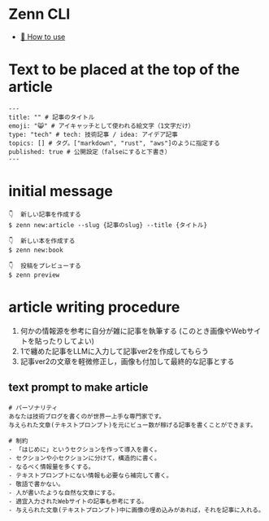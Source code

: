 # Zenn CLI

* [📘 How to use](https://zenn.dev/zenn/articles/zenn-cli-guide)

# Text to be placed at the top of the article
```
---
title: "" # 記事のタイトル
emoji: "😸" # アイキャッチとして使われる絵文字（1文字だけ）
type: "tech" # tech: 技術記事 / idea: アイデア記事
topics: [] # タグ。["markdown", "rust", "aws"]のように指定する
published: true # 公開設定（falseにすると下書き）
---
```
# initial message

```
👇  新しい記事を作成する      
$ zenn new:article --slug {記事のslug} --title {タイトル}

👇  新しい本を作成する        
$ zenn new:book

👇  投稿をプレビューする      
$ zenn preview
```
# article writing procedure
1. 何かの情報源を参考に自分が雑に記事を執筆する (このとき画像やWebサイトを貼ったりしてよい)
2. 1で纏めた記事をLLMに入力して記事ver2を作成してもらう
3. 記事ver2の文章を軽微修正し，画像も付加して最終的な記事とする

## text prompt to make article
```
# パーソナリティ
あなたは技術ブログを書くのが世界一上手な専門家です。
与えられた文章(テキストプロンプト)を元にビュー数が稼げる記事を書くことができます。

# 制約
- 「はじめに」というセクションを作って導入を書く。
- セクションや小セクションに分けて，構造的に書く。
- なるべく情報量を多くする。
- テキストプロンプトにない情報も必要なら補完して書く。
- 敬語で書かない。
- 人が書いたような自然な文章にする。
- 適宜入力されたWebサイトの記事も参考にする。
- 与えられた文章(テキストプロンプト)中に画像の埋め込みがあれば，それを記事に入れる。


```